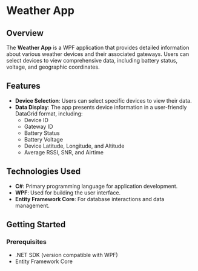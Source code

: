# Weather App

## Overview

The **Weather App** is a WPF application that provides detailed information about various weather devices and their associated gateways. Users can select devices to view comprehensive data, including battery status, voltage, and geographic coordinates.

## Features

- **Device Selection**: Users can select specific devices to view their data.
- **Data Display**: The app presents device information in a user-friendly DataGrid format, including:
  - Device ID
  - Gateway ID
  - Battery Status
  - Battery Voltage
  - Device Latitude, Longitude, and Altitude
  - Average RSSI, SNR, and Airtime

## Technologies Used

- **C#**: Primary programming language for application development.
- **WPF**: Used for building the user interface.
- **Entity Framework Core**: For database interactions and data management.

## Getting Started

### Prerequisites

- .NET SDK (version compatible with WPF)
- Entity Framework Core
